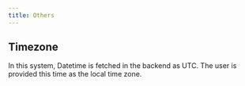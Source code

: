 ```yaml
---
title: Others
---
```


## Timezone

In this system, Datetime is fetched in the backend as UTC.
The user is provided this time as the local time zone.